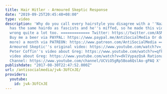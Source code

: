 ```yaml
---
title: Hair Hitler - Armoured Skeptic Response
date: "2019-09-25T20:45:48+08:00"
type: video
description: 'Why do you call every hairstyle you disagree with a ''Nazi''?" Greg
  has the same hairdo as fascists and he''s miffed, so he made this video where he''s
  wrong quite a lot too. ============= Twitter: https://twitter.com/ASM_AntiSocial
  Buy me a beer via PAYPAL: https://www.paypal.me/AntiSocialMedia Or donate $1 (or
  more) a month via PATREON: https://www.patreon.com/AntiSocialMedia ==================
  Armoured Skeptic''s original video: https://www.youtube.com/watch?v=_1-rtmDpoVQ&t=328s
  Peter Coffin''s video about Greg: https://www.youtube.com/watch?v=qfkKNqIXcVk HBomb''s
  video about Greg: https://www.youtube.com/watch?v=dklVypazQsA Rational Disconnect''s
  Channel: https://www.youtube.com/channel/UCViO5gRp5Boa6QslAo-gPAQ X'
publishdate: "2017-08-30T22:47:52.000Z"
url: /antisocialmedia/jvA-3UfCnJE/
providers:
  youtube:
    id: jvA-3UfCnJE
---
```

